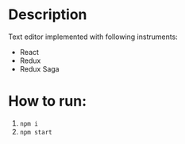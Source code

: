 # Description
Text editor implemented with following instruments:
- React
- Redux
- Redux Saga

# How to run:
1. `npm i`
2. `npm start`
